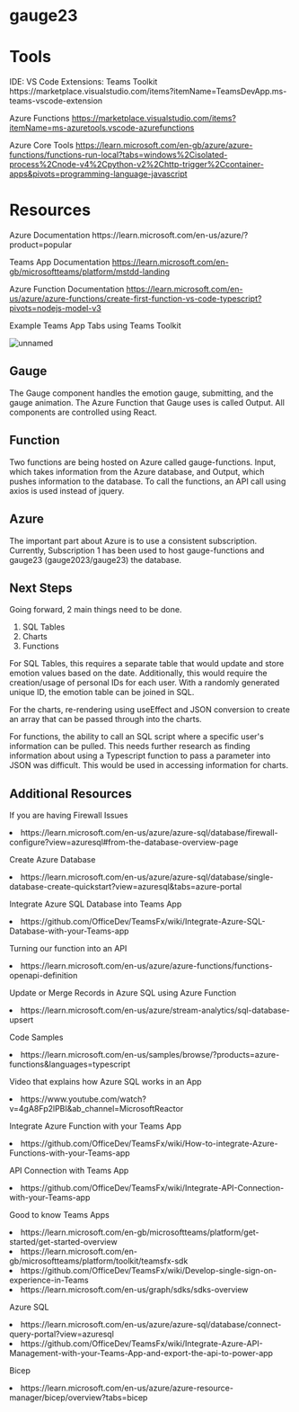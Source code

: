 # gauge23
<h1> Tools </h1>
<p>
  IDE: VS Code
  Extensions: 
  Teams Toolkit
  https://marketplace.visualstudio.com/items?itemName=TeamsDevApp.ms-teams-vscode-extension
  
  Azure Functions 
  https://marketplace.visualstudio.com/items?itemName=ms-azuretools.vscode-azurefunctions

  Azure Core Tools
  https://learn.microsoft.com/en-gb/azure/azure-functions/functions-run-local?tabs=windows%2Cisolated-process%2Cnode-v4%2Cpython-v2%2Chttp-trigger%2Ccontainer-apps&pivots=programming-language-javascript
  
</p>
<h1> Resources </h1>
<p>
  Azure Documentation
  https://learn.microsoft.com/en-us/azure/?product=popular

  Teams App Documentation
  https://learn.microsoft.com/en-gb/microsoftteams/platform/mstdd-landing

  Azure Function Documentation
  https://learn.microsoft.com/en-us/azure/azure-functions/create-first-function-vs-code-typescript?pivots=nodejs-model-v3

  Example Teams App Tabs using Teams Toolkit

  
  ![unnamed](https://github.com/gauge21/gauge23/assets/117139223/01fb9480-7a0f-4bde-83a8-e8f816bef258)

  
</p>
<h2> Gauge </h2>
<p>
  The Gauge component handles the emotion gauge, submitting, and the gauge animation. The Azure Function that Gauge uses is called Output. All components are controlled using React.
</p>
  
<h2> Function </h2>
<p>
  Two functions are being hosted on Azure called gauge-functions. Input, which takes information from the Azure database, and Output, which pushes information to the database. To call the functions, an API call using axios is used instead of jquery.
</p>

<h2> Azure </h2>
<p>
  The important part about Azure is to use a consistent subscription. Currently, Subscription 1 has been used to host gauge-functions and gauge23 (gauge2023/gauge23) the database.
</p>

<h2> Next Steps </h2>
<p>
  Going forward, 2 main things need to be done.
  <ol type="1">
    <li>SQL Tables</li>
    <li>Charts</li>
    <li>Functions</li>
  </ol>
  For SQL Tables, this requires a separate table that would update and store emotion values based on the date. Additionally, this would require the creation/usage of personal IDs for each user. With a randomly generated unique ID, the emotion table can be joined in SQL.

  For the charts, re-rendering using useEffect and JSON conversion to create an array that can be passed through into the charts.  

  For functions, the ability to call an SQL script where a specific user's information can be pulled. This needs further research as finding information about using a Typescript function to pass a parameter into JSON was difficult. This would be used in accessing information for charts. 
</p>
  

<h2> Additional Resources </h2>
<p>
  If you are having Firewall Issues
  <li>
    https://learn.microsoft.com/en-us/azure/azure-sql/database/firewall-configure?view=azuresql#from-the-database-overview-page
  </li>

  
  Create Azure Database
  <li>
    https://learn.microsoft.com/en-us/azure/azure-sql/database/single-database-create-quickstart?view=azuresql&tabs=azure-portal
  </li>
  
  Integrate Azure SQL Database into Teams App
  <li>
    https://github.com/OfficeDev/TeamsFx/wiki/Integrate-Azure-SQL-Database-with-your-Teams-app
  </li>
  
  Turning our function into an API
  <li>
    https://learn.microsoft.com/en-us/azure/azure-functions/functions-openapi-definition
  </li>
  
  
  Update or Merge Records in Azure SQL using Azure Function
  <li>
    https://learn.microsoft.com/en-us/azure/stream-analytics/sql-database-upsert
  </li>
  
  Code Samples
  <li>
     https://learn.microsoft.com/en-us/samples/browse/?products=azure-functions&languages=typescript
  </li>
  
  Video that explains how Azure SQL works in an App
  <li>
     https://www.youtube.com/watch?v=4gA8Fp2lPBI&ab_channel=MicrosoftReactor
  </li>
  
  
  Integrate Azure Function with your Teams App
  <li>
    https://github.com/OfficeDev/TeamsFx/wiki/How-to-integrate-Azure-Functions-with-your-Teams-app
  </li>
  
  API Connection with Teams App
  <li>
    https://github.com/OfficeDev/TeamsFx/wiki/Integrate-API-Connection-with-your-Teams-app
  </li>
  
  Good to know Teams Apps
  <li>
    https://learn.microsoft.com/en-gb/microsoftteams/platform/get-started/get-started-overview
  </li>
  <li>
    https://learn.microsoft.com/en-gb/microsoftteams/platform/toolkit/teamsfx-sdk
  </li>
  <li>
    https://github.com/OfficeDev/TeamsFx/wiki/Develop-single-sign-on-experience-in-Teams
  </li>
  <li>
    https://learn.microsoft.com/en-us/graph/sdks/sdks-overview
  </li>
  
  Azure SQL
  <li>
    https://learn.microsoft.com/en-us/azure/azure-sql/database/connect-query-portal?view=azuresql
  </li>
  <li>
    https://github.com/OfficeDev/TeamsFx/wiki/Integrate-Azure-API-Management-with-your-Teams-App-and-export-the-api-to-power-app
  </li>
  
  Bicep
  <li>
      https://learn.microsoft.com/en-us/azure/azure-resource-manager/bicep/overview?tabs=bicep
  </li>
</p>
